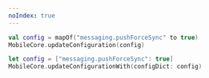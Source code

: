 ```yaml
---
noIndex: true
---
```


<Variant platform="android" task="usage-example" repeat="1"/>

```kotlin
val config = mapOf("messaging.pushForceSync" to true)
MobileCore.updateConfiguration(config)
```

<Variant platform="ios" task="usage-example" repeat="1"/>

```swift
let config = ["messaging.pushForceSync": true]
MobileCore.updateConfigurationWith(configDict: config)
```
